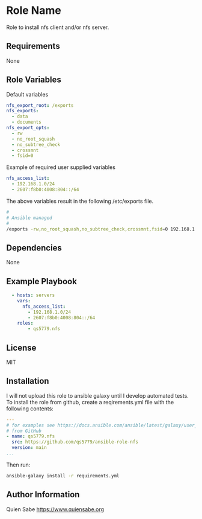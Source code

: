 Role Name
=========

Role to install nfs client and/or nfs server.

Requirements
------------

None

Role Variables
--------------

Default variables

```yaml
nfs_export_root: /exports
nfs_exports:
  - data
  - documents
nfs_export_opts:
  - rw
  - no_root_squash
  - no_subtree_check
  - crossmnt
  - fsid=0
```

Example of required user supplied variables

```yaml
nfs_access_list:
  - 192.168.1.0/24
  - 2607:f8b0:4008:804::/64
```
The above variables result in the following /etc/exports file.

```sh
#
# Ansible managed
#
/exports -rw,no_root_squash,no_subtree_check,crossmnt,fsid=0 192.168.1.0/24 2607:f8b0:4008:804::/64
```

Dependencies
------------

None

Example Playbook
----------------

```yaml
  - hosts: servers
    vars:
      nfs_access_list:
        - 192.168.1.0/24
        - 2607:f8b0:4008:804::/64
    roles:
        - qs5779.nfs
```

License
-------

MIT

Installation
------------

I will not upload this role to ansible galaxy until I develop automated tests.
To install the role from github, create a reqirements.yml file with the following contents:

```yaml
---
# for examples see https://docs.ansible.com/ansible/latest/galaxy/user_guide.html#installing-multiple-roles-from-a-file
# from GitHub
- name: qs5779.nfs
  src: https://github.com/qs5779/ansible-role-nfs
  version: main
...
```

Then run:

```sh
ansible-galaxy install -r requirements.yml
```

Author Information
------------------

Quien Sabe https://www.quiensabe.org
